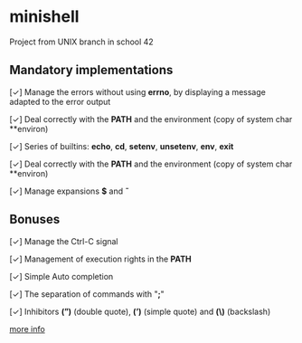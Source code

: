 # minishell
Project from UNIX branch in school 42

## Mandatory implementations

\[✓\] Manage the errors without using **errno**, by displaying a message adapted to the error output

\[✓\] Deal correctly with the **PATH** and the environment (copy of system char \*\*environ)

\[✓\] Series of builtins: **echo**, **cd**, **setenv**, **unsetenv**, **env**, **exit**

\[✓\] Deal correctly with the **PATH** and the environment (copy of system char \*\*environ)

\[✓\] Manage expansions **$** and **˜**

## Bonuses
\[✓\] Manage the Ctrl-C signal

\[✓\] Management of execution rights in the **PATH**

\[✓\] Simple Auto completion

\[✓\] The separation of commands with "**;**"

\[✓\] Inhibitors **(”)** (double quote), **(’)** (simple quote) and **(\\)** (backslash)


[more info](https://github.com/prippa/minishell/blob/master/minishell.en.pdf)
